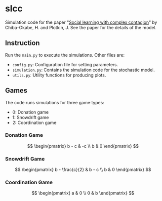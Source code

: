 # slcc

Simulation code for the paper "[Social learning with complex contagion](https://arxiv.org/abs/2406.14922)" by Chiba-Okabe, H. and Plotkin, J. See the paper for the details of the model.

## Instruction

Run the `main.py` to execute the simulations. Other files are:

- `config.py`: Configuration file for setting parameters.
- `simulation.py`: Contains the simulation code for the stochastic model.
- `utils.py`: Utility functions for producing plots.

## Games

The code runs simulations for three game types:
- 0: Donation game
- 1: Snowdrift game
- 2: Coordination game

### Donation Game

$$
\begin{pmatrix}
b - c & -c \\
b & 0 
\end{pmatrix}
$$

### Snowdrift Game

$$
\begin{pmatrix}
b - \frac{c}{2} & b - c \\
b & 0 
\end{pmatrix}
$$

### Coordination Game

$$
\begin{pmatrix}
a & 0 \\
0 & b 
\end{pmatrix}
$$
